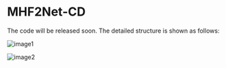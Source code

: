 # MHF2Net-CD
The code will be released soon. The detailed structure is shown as follows: 

![image1](https://github.com/HaiXing-1998/MHF2Net-CD/blob/main/figure.png)

![image2](https://github.com/HaiXing-1998/MHF2Net-CD/blob/main/table.png)

